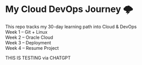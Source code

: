 # My Cloud DevOps Journey 🌩️  
This repo tracks my 30-day learning path into Cloud & DevOps  
Week 1 – Git + Linux  
Week 2 – Oracle Cloud  
Week 3 – Deployment  
Week 4 – Resume Project


THIS IS TESTING via CHATGPT